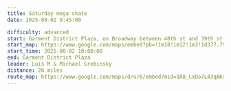 ```yaml
---
title: Saturday mega skate
date: 2025-08-02 9:45:00

difficulty: advanced
start: Garment District Plaza, on Broadway between 40th st and 39th st
start_map: https://www.google.com/maps/embed?pb=!1m18!1m12!1m3!1d377.79528089955994!2d-73.98698868515856!3d40.75405671194928!2m3!1f0!2f0!3f0!3m2!1i1024!2i768!4f13.1!3m3!1m2!1s0x89c25908164549ab%3A0xbae101be1d87d547!2sGarment%20District%20Plaza!5e0!3m2!1sen!2sus!4v1752179315895!5m2!1sen!2sus
start_time: 2025-08-02 10:00:00
end: Garment District Plaza
leader: Luis M & Michael Grebinsky
distance: 26 miles
route_map: https://www.google.com/maps/d/u/0/embed?mid=1R8_LxDo7L43qAKsqLnAZ8wB9M15zC4Q&ehbc=2E312F&noprof=1
---
```

